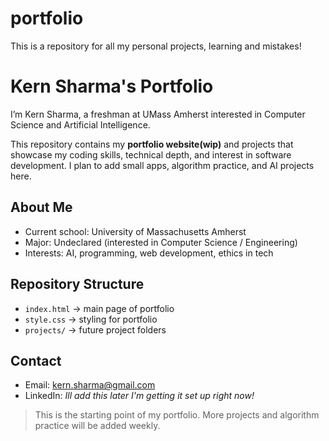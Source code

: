 # portfolio
This is a repository for all my personal projects, learning and mistakes!

# Kern Sharma's Portfolio

I’m Kern Sharma, a freshman at UMass Amherst interested in Computer Science and Artificial Intelligence.

This repository contains my **portfolio website(wip)** and projects that showcase my coding skills, technical depth, and interest in software development. I plan to add small apps, algorithm practice, and AI projects here.

## About Me
- Current school: University of Massachusetts Amherst
- Major: Undeclared (interested in Computer Science / Engineering)
- Interests: AI, programming, web development, ethics in tech

## Repository Structure
- `index.html` → main page of portfolio
- `style.css` → styling for portfolio
- `projects/` → future project folders

## Contact
- Email: kern.sharma@gmail.com
- LinkedIn: *Ill add this later I'm getting it set up right now!*

> This is the starting point of my portfolio. More projects and algorithm practice will be added weekly.

